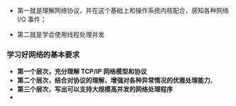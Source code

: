 - 第一就是理解网络协议，并在这个基础上和操作系统内核配合，感知各种网络 I/O 事件；

- 第二就是学会使用线程处理并发

### 学习好网络的基本要求

- **第一个层次，充分理解 TCP/IP 网络模型和协议**
- **第二个层次，结合对协议的理解，增强对各种异常情况的优雅处理能力**。
- **第三个层次，写出可以支持大规模高并发的网络处理程序**
- 
